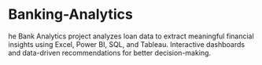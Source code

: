 # Banking-Analytics
he Bank Analytics project analyzes loan data to extract meaningful financial insights using Excel, Power BI, SQL, and Tableau. Interactive dashboards and data-driven recommendations for better decision-making.
